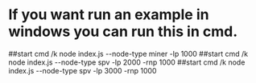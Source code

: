 # If you want run an example in windows you can run this in cmd.

##start cmd /k node index.js --node-type miner -lp 1000 
##start cmd /k node index.js --node-type spv -lp 2000 -rnp 1000
##start cmd /k node index.js --node-type spv -lp 3000 -rnp 1000